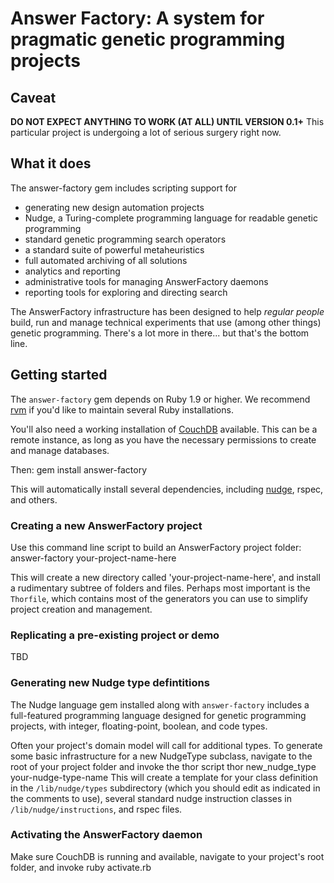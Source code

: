 # Answer Factory: A system for pragmatic genetic programming projects

## Caveat

**DO NOT EXPECT ANYTHING TO WORK (AT ALL) UNTIL VERSION 0.1+**
This particular project is undergoing a lot of serious surgery right now. 

## What it does

The answer-factory gem includes scripting support for

* generating new design automation projects
* Nudge, a Turing-complete programming language for readable genetic programming
* standard genetic programming search operators
* a standard suite of powerful metaheuristics
* full automated archiving of all solutions
* analytics and reporting
* administrative tools for managing AnswerFactory daemons
* reporting tools for exploring and directing search

The AnswerFactory infrastructure has been designed to help _regular people_ build, run and manage technical experiments that use (among other things) genetic programming. There's a lot more in there... but that's the bottom line.

## Getting started

The `answer-factory` gem depends on Ruby 1.9 or higher. We recommend [rvm](http://rvm.beginrescueend.com/) if you'd like to maintain several Ruby installations.

You'll also need a working installation of [CouchDB](http://couchdb.apache.org/) available. This can be a remote instance, as long as you have the necessary permissions to create and manage databases.

Then:
    gem install answer-factory
    
This will automatically install several dependencies, including [nudge](http://github.com/Vaguery/Nudge), rspec, and others.

### Creating a new AnswerFactory project

Use this command line script to build an AnswerFactory project folder:
    answer-factory your-project-name-here

This will create a new directory called 'your-project-name-here', and install a rudimentary subtree of folders and files. Perhaps most important is the `Thorfile`, which contains most of the generators you can use to simplify project creation and management.

### Replicating a pre-existing project or demo

TBD

### Generating new Nudge type defintitions

The Nudge language gem installed along with `answer-factory` includes a full-featured programming language designed for genetic programming projects, with integer, floating-point, boolean, and code types.

Often your project's domain model will call for additional types. To generate some basic infrastructure for a new NudgeType subclass, navigate to the root of your project folder and invoke the thor script
    thor new_nudge_type your-nudge-type-name
This will create a template for your class definition in the `/lib/nudge/types` subdirectory (which you should edit as indicated in the comments to use), several standard nudge instruction classes in `/lib/nudge/instructions`, and rspec files.

### Activating the AnswerFactory daemon

Make sure CouchDB is running and available, navigate to your project's root folder, and invoke
    ruby activate.rb